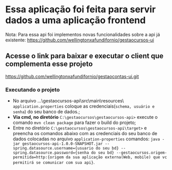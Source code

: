 # Essa aplicação foi feita para servir dados a uma aplicação frontend
Nota: Para essa api foi implementos novas funcionalidades sobre a api já existente: https://github.com/wellingtonxafundifornio/gestaocursos-ui

## Acesse o link para baixar e executar o client que complementa esse projeto

https://github.com/wellingtonxafundifornio/gestaocontas-ui.git

### Executando o projeto
 * No arquivo ...\gestaocursos-api\src\main\resources\ `application.properties` coloque as credenciais(`schema, usuário e senha`) do seu banco de dados.;
 * **Via cmd, no diretório** `C:\gestaocursos\gestaocursos-api>` execute o comando `mvn clean package` para fazer o build do projeto;
 * Entre no diretório `C:\gestaocursos\gestaocursos-api\target>` e preencha os comandos abaixo com as credenciais do seu banco de dados 
colocadas no arquivo `application-properties` comandos: 
`java -jar gestaocursos-api-1.0.0-SNAPSHOT.jar --spring.datasource.username={usuario do seu bd} --spring.datasource.password={senha do seu bd} --gestaocursos.origem-permitida=http:{origem da sua aplicação externa(Web, mobile) que vc permitirá se comunicar com sua api}`.
